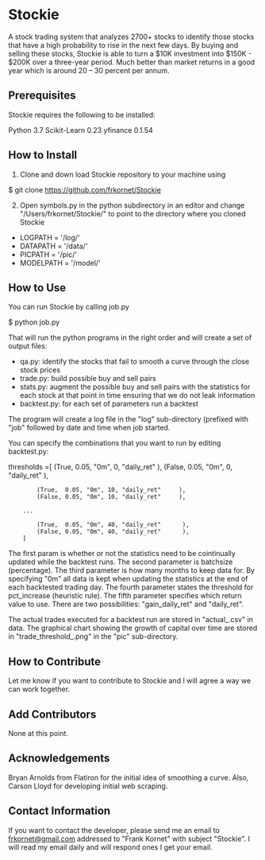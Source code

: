 # Stockie

A stock trading system that analyzes 2700+ stocks to identify those stocks that have a high probability to 
rise in the next few days. By buying and selling these stocks, Stockie is able to turn a $10K investment 
into $150K - $200K over a three-year period. Much better than market returns in a good year which is around 
20 – 30 percent per annum.

## Prerequisites

Stockie requires the following to be installed:

Python 3.7
Scikit-Learn 0.23
yfinance 0.1.54

## How to Install

1) Clone and down load Stockie repository to your machine using

$ git clone https://github.com/frkornet/Stockie

2) Open symbols.py in the python subdirectory in an editor and change "/Users/frkornet/Stockie/" to point 
to the directory where you cloned Stockie

- LOGPATH         = '<Stockie root directory>/log/'
- DATAPATH        = '<Stockie root directory>/data/'
- PICPATH         = '<Stockie root directory>/pic/'
- MODELPATH       = '<Stockie root directory>/model/'

## How to Use

You can run Stockie by calling job.py

$ python job.py

That will run the python programs in the right order and will create a set of output files:
- qa.py: identify the stocks that fail to smooth a curve through the close stock prices
- trade.py: build possible buy and sell pairs
- stats.py: augment the possible buy and sell pairs with the statistics for each stock at that point in time ensuring that we do not leak information
- backtest.py: for each set of parameters run a backtest

The program will create a log file in the "log" sub-directory (prefixed with "job" followed by date and time when job started.

You can specify the combinations that you want to run by editing backtest.py:

thresholds =[
            (True,  0.05, "0m", 0, "daily_ret"      ),
            (False, 0.05, "0m", 0, "daily_ret"      ),

            (True,  0.05, "0m", 10, "daily_ret"     ),
            (False, 0.05, "0m", 10, "daily_ret"     ),

	    ...

            (True,  0.05, "0m", 40, "daily_ret"      ),
            (False, 0.05, "0m", 40, "daily_ret"      ),
        ]
        
The first param is whether or not the statistics need to be cointinually updated while the backtest runs. 
The second parameter is batchsize (percentage). 
The third parameter is how many months to keep data for. By specifying "0m" all data is kept when updating 
the statistics at the end of each backtested trading day. 
The fourth parameter states the threshold for pct_increase (heuristic rule). 
The fifth parameter specifies which return value to use. There are two possibilities: "gain_daily_ret" and "daily_ret".

The actual trades executed for a backtest run are stored in "actual_<threshold>.csv" in data. 
The graphical chart showing the growth of capital over time are stored in "trade_threshold_<threshold>.png" 
in the "pic" sub-directory.
  
## How to Contribute

Let me know if you want to contribute to Stockie and I will agree a way we can work together.

## Add Contributors

None at this point.

## Acknowledgements

Bryan Arnolds from Flatiron for the initial idea of smoothing a curve. Also, Carson Lloyd for developing initial web scraping.

## Contact Information

If you want to contact the developer, please send me an email to frkornet@gmail.com addressed to "Frank Kornet" with subject "Stockie". I will read my email daily and will respond ones I get your email.
